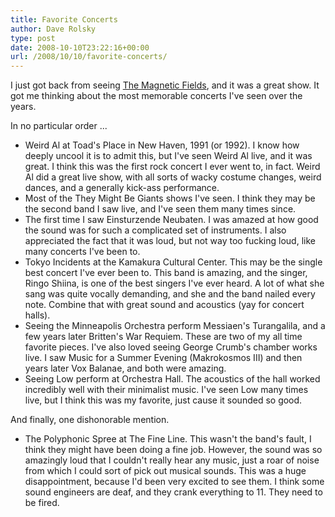 ```yaml
---
title: Favorite Concerts
author: Dave Rolsky
type: post
date: 2008-10-10T23:22:16+00:00
url: /2008/10/10/favorite-concerts/
---
```

I just got back from seeing [The Magnetic Fields][1], and it was a great show. It got me thinking about the most memorable concerts I've seen over the years.

In no particular order ...

  * Weird Al at Toad's Place in New Haven, 1991 (or 1992). I know how deeply uncool it is to admit this, but I've seen Weird Al live, and it was great. I think this was the first rock concert I ever went to, in fact. Weird Al did a great live show, with all sorts of wacky costume changes, weird dances, and a generally kick-ass performance. 
  * Most of the They Might Be Giants shows I've seen. I think they may be the second band I saw live, and I've seen them many times since. 
  * The first time I saw Einsturzende Neubaten. I was amazed at how good the sound was for such a complicated set of instruments. I also appreciated the fact that it was loud, but not way too fucking loud, like many concerts I've been to. 
  * Tokyo Incidents at the Kamakura Cultural Center. This may be the single best concert I've ever been to. This band is amazing, and the singer, Ringo Shiina, is one of the best singers I've ever heard. A lot of what she sang was quite vocally demanding, and she and the band nailed every note. Combine that with great sound and acoustics (yay for concert halls). 
  * Seeing the Minneapolis Orchestra perform Messiaen's Turangalila, and a few years later Britten's War Requiem. These are two of my all time favorite pieces. I've also loved seeing George Crumb's chamber works live. I saw Music for a Summer Evening (Makrokosmos III) and then years later Vox Balanae, and both were amazing. 
  * Seeing Low perform at Orchestra Hall. The acoustics of the hall worked incredibly well with their minimalist music. I've seen Low many times live, but I think this was my favorite, just cause it sounded so good. 

And finally, one dishonorable mention.

  * The Polyphonic Spree at The Fine Line. This wasn't the band's fault, I think they might have been doing a fine job. However, the sound was so amazingly loud that I couldn't really hear any music, just a roar of noise from which I could sort of pick out musical sounds. This was a huge disappointment, because I'd been very excited to see them. I think some sound engineers are deaf, and they crank everything to 11. They need to be fired.

 [1]: http://www.houseoftomorrow.com/